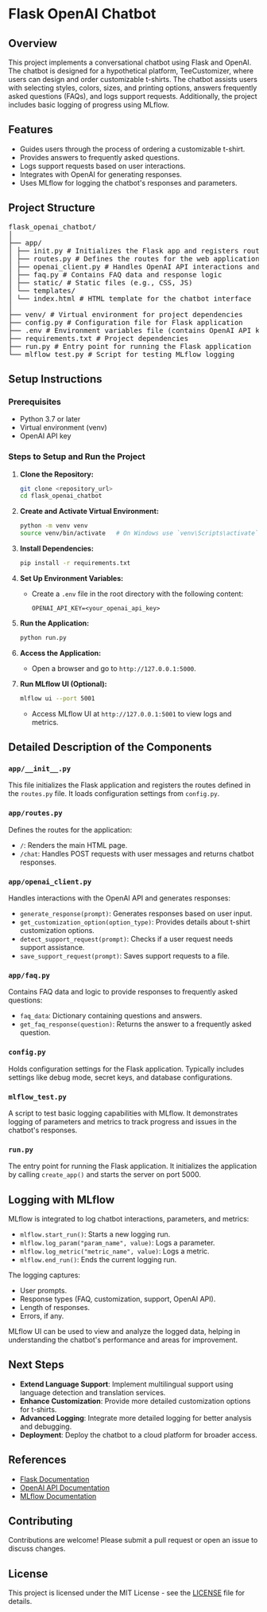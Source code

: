 
# Flask OpenAI Chatbot

## Overview

This project implements a conversational chatbot using Flask and OpenAI. The chatbot is designed for a hypothetical platform, TeeCustomizer, where users can design and order customizable t-shirts. The chatbot assists users with selecting styles, colors, sizes, and printing options, answers frequently asked questions (FAQs), and logs support requests. Additionally, the project includes basic logging of progress using MLflow.

## Features

- Guides users through the process of ordering a customizable t-shirt.
- Provides answers to frequently asked questions.
- Logs support requests based on user interactions.
- Integrates with OpenAI for generating responses.
- Uses MLflow for logging the chatbot's responses and parameters.

## Project Structure
<pre>
flask_openai_chatbot/
│
├── app/
│ ├── init.py # Initializes the Flask app and registers routes
│ ├── routes.py # Defines the routes for the web application
│ ├── openai_client.py # Handles OpenAI API interactions and response generation
│ ├── faq.py # Contains FAQ data and response logic
│ ├── static/ # Static files (e.g., CSS, JS)
│ └── templates/
│ └── index.html # HTML template for the chatbot interface
│
├── venv/ # Virtual environment for project dependencies
├── config.py # Configuration file for Flask application
├── .env # Environment variables file (contains OpenAI API key)
├── requirements.txt # Project dependencies
├── run.py # Entry point for running the Flask application
└── mlflow_test.py # Script for testing MLflow logging
</pre>

## Setup Instructions

### Prerequisites

- Python 3.7 or later
- Virtual environment (venv)
- OpenAI API key

### Steps to Setup and Run the Project

1. **Clone the Repository:**
    ```bash
    git clone <repository_url>
    cd flask_openai_chatbot
    ```

2. **Create and Activate Virtual Environment:**
    ```bash
    python -m venv venv
    source venv/bin/activate   # On Windows use `venv\Scripts\activate`
    ```

3. **Install Dependencies:**
    ```bash
    pip install -r requirements.txt
    ```

4. **Set Up Environment Variables:**
    - Create a `.env` file in the root directory with the following content:
      ```
      OPENAI_API_KEY=<your_openai_api_key>
      ```

5. **Run the Application:**
    ```bash
    python run.py
    ```

6. **Access the Application:**
    - Open a browser and go to `http://127.0.0.1:5000`.

7. **Run MLflow UI (Optional):**
    ```bash
    mlflow ui --port 5001
    ```
    - Access MLflow UI at `http://127.0.0.1:5001` to view logs and metrics.

## Detailed Description of the Components

### `app/__init__.py`

This file initializes the Flask application and registers the routes defined in the `routes.py` file. It loads configuration settings from `config.py`.

### `app/routes.py`

Defines the routes for the application:
- `/`: Renders the main HTML page.
- `/chat`: Handles POST requests with user messages and returns chatbot responses.

### `app/openai_client.py`

Handles interactions with the OpenAI API and generates responses:
- `generate_response(prompt)`: Generates responses based on user input.
- `get_customization_option(option_type)`: Provides details about t-shirt customization options.
- `detect_support_request(prompt)`: Checks if a user request needs support assistance.
- `save_support_request(prompt)`: Saves support requests to a file.

### `app/faq.py`

Contains FAQ data and logic to provide responses to frequently asked questions:
- `faq_data`: Dictionary containing questions and answers.
- `get_faq_response(question)`: Returns the answer to a frequently asked question.

### `config.py`

Holds configuration settings for the Flask application. Typically includes settings like debug mode, secret keys, and database configurations.

### `mlflow_test.py`

A script to test basic logging capabilities with MLflow. It demonstrates logging of parameters and metrics to track progress and issues in the chatbot's responses.

### `run.py`

The entry point for running the Flask application. It initializes the application by calling `create_app()` and starts the server on port 5000.

## Logging with MLflow

MLflow is integrated to log chatbot interactions, parameters, and metrics:
- `mlflow.start_run()`: Starts a new logging run.
- `mlflow.log_param("param_name", value)`: Logs a parameter.
- `mlflow.log_metric("metric_name", value)`: Logs a metric.
- `mlflow.end_run()`: Ends the current logging run.

The logging captures:
- User prompts.
- Response types (FAQ, customization, support, OpenAI API).
- Length of responses.
- Errors, if any.

MLflow UI can be used to view and analyze the logged data, helping in understanding the chatbot's performance and areas for improvement.

## Next Steps

- **Extend Language Support**: Implement multilingual support using language detection and translation services.
- **Enhance Customization**: Provide more detailed customization options for t-shirts.
- **Advanced Logging**: Integrate more detailed logging for better analysis and debugging.
- **Deployment**: Deploy the chatbot to a cloud platform for broader access.

## References

- [Flask Documentation](https://flask.palletsprojects.com/)
- [OpenAI API Documentation](https://beta.openai.com/docs/)
- [MLflow Documentation](https://mlflow.org/docs/latest/index.html)

## Contributing

Contributions are welcome! Please submit a pull request or open an issue to discuss changes.

## License

This project is licensed under the MIT License - see the [LICENSE](LICENSE) file for details.
